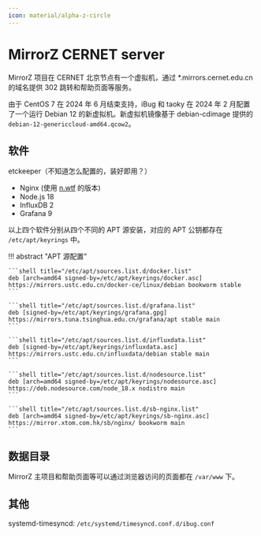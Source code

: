 ```yaml
---
icon: material/alpha-z-circle
---
```


# MirrorZ CERNET server

MirrorZ 项目在 CERNET 北京节点有一个虚拟机，通过 \*.mirrors.cernet.edu.cn 的域名提供 302 跳转和帮助页面等服务。

由于 CentOS 7 在 2024 年 6 月结束支持，iBug 和 taoky 在 2024 年 2 月配置了一个运行 Debian 12 的新虚拟机。新虚拟机镜像基于 debian-cdimage 提供的 `debian-12-genericcloud-amd64.qcow2`。

## 软件

etckeeper（不知道怎么配置的，装好即用？）

- Nginx (使用 [n.wtf](https://n.wtf) 的版本)
- Node.js 18
- InfluxDB 2
- Grafana 9

以上四个软件分别从四个不同的 APT 源安装，对应的 APT 公钥都存在 `/etc/apt/keyrings` 中。

!!! abstract "APT 源配置"

    ```shell title="/etc/apt/sources.list.d/docker.list"
    deb [arch=amd64 signed-by=/etc/apt/keyrings/docker.asc] https://mirrors.ustc.edu.cn/docker-ce/linux/debian bookworm stable
    ```

    ```shell title="/etc/apt/sources.list.d/grafana.list"
    deb [signed-by=/etc/apt/keyrings/grafana.gpg] https://mirrors.tuna.tsinghua.edu.cn/grafana/apt stable main
    ```

    ```shell title="/etc/apt/sources.list.d/influxdata.list"
    deb [signed-by=/etc/apt/keyrings/influxdata.asc] https://mirrors.ustc.edu.cn/influxdata/debian stable main
    ```

    ```shell title="/etc/apt/sources.list.d/nodesource.list"
    deb [arch=amd64 signed-by=/etc/apt/keyrings/nodesource.asc] https://deb.nodesource.com/node_18.x nodistro main
    ```

    ```shell title="/etc/apt/sources.list.d/sb-nginx.list"
    deb [arch=amd64 signed-by=/etc/apt/keyrings/sb-nginx.asc] https://mirror.xtom.com.hk/sb/nginx/ bookworm main
    ```

## 数据目录

MirrorZ 主项目和帮助页面等可以通过浏览器访问的页面都在 `/var/www` 下。

## 其他

systemd-timesyncd: `/etc/systemd/timesyncd.conf.d/ibug.conf`

